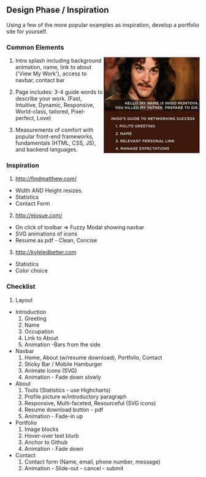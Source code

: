 ## Design Phase / Inspiration
Using a few of the more popular examples as inspiration, develop a portfolio site for yourself.

### Common Elements
<img src="https://github.com/jacobpaine/jacobpaine.github.io/blob/master/images/inigo's%20guide.jpg" width="250px" align='right' height="250px">

1. Intro splash including background animation, name, link to about ('View My Work'), access to navbar, contact bar

2. Page includes: 3-4 guide words to describe your work. (Fast, Intuitive, Dynamic, Responsive, World-class, tailored, Pixel-perfect, Love)

3. Measurements of comfort with popular front-end frameworks, fundamentals (HTML, CSS, JS), and backend languages.


### Inspiration
1. http://findmatthew.com/
  * Width AND Height resizes.
  * Statistics
  * Contact Form

2. http://ejosue.com/
  * On click of toolbar => Fuzzy Modal showing navbar
  * SVG animations of icons
  * Resume as pdf - Clean, Concise

3. http://kyleledbetter.com
  * Statistics
  * Color choice

### Checklist

1. Layout
  * Introduction
    1. Greeting
    2. Name
    3. Occupation
    4. Link to About
    5. Animation -Bars from the side
  * Navbar
    1. Home, About (w/resume download), Portfolio, Contact
    2. Sticky Bar / Mobile Hamburger
    3. Animate Icons (SVG)
    4. Animation - Fade down slowly
  * About
    1. Tools (Statistics - use Highcharts)
    2. Profile picture w/introductory paragraph
    3. Responsive, Multi-faceted, Resourceful (SVG icons)
    4. Resume download button - pdf
    5. Animation - Fade-in up
  * Portfolio
    1. Image blocks
    2. Hover-over text blurb
    3. Anchor to Github
    4. Animation - Fade down
  * Contact
    1. Contact form (Name, email, phone number, message)
    2. Animation - Slide-out - cancel - submit
